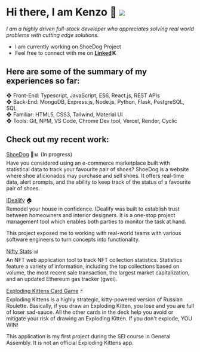 # Hi there, I am Kenzo 👋 ![](https://komarev.com/ghpvc/?username=Kenzothd&label=PROFILE+VIEWS&style=flat-square&color=green")

_I am a highly driven full-stack developer who appreciates solving real world problems with cutting edge solutions._

- I am currently working on ShoeDog Project
- Feel free to connect with me on **<a align="center" href="https://www.linkedin.com/in/kenzothd/">Linked<img alt="Kenzo's LinkedIn" width="14px" src="https://raw.githubusercontent.com/peterthehan/peterthehan/master/assets/linkedin.svg" />
  </a>**

## Here are some of the summary of my experiences so far: <br>

❖ Front-End: Typescript, JavaScript, ES6, React.js, REST APIs <br>
❖ Back-End: MongoDB, Express.js, Node.js, Python, Flask, PostgreSQL, SQL <br>
❖ Familiar: HTML5, CSS3, Tailwind, Material UI <br>
❖ Tools: Git, NPM, VS Code, Chrome Dev tool, Vercel, Render, Cyclic <br>

## Check out my recent work:

[ShoeDog](https://shoedog.vercel.app/) 👟📊 (In progress) <br>
Have you considered using an e-commerce marketplace built with statistical data to track your favourite pair of shoes? ShoeDog is a website where shoe aficionados may purchase and sell shoes. It offers real-time data, alert prompts, and the ability to keep track of the status of a favourite pair of shoes.

[IDealify](https://idealify.vercel.app/) 🏠 <br>
Remodel your house in confidence. IDealify was built to establish trust between homeowners and interior designers. It is a one-stop project management tool which enables both parties to monitor the task at hand.

This project exposed me to working with real-world teams with various software engineers to turn concepts into functionality.

[Nifty Stats](https://niftystats.vercel.app/) 📊
<br >
An NFT web application tool to track NFT collection statistics. Statistics feature a variety of information, including the top collections based on volume, the most recent sale transaction, the largest market capitalization, and an updated Ethereum gas tracker (gwei).

[Exploding Kittens Card Game](https://exploding-kittens-card-game.vercel.app/) 🃏
<br >
Exploding Kittens is a highly strategic, kitty-powered version of Russian Roulette. Basically, if you draw an Exploding Kitten, you lose and you are full of loser sad-sauce. All the other cards in the deck help you avoid or mitigate your risk of drawing an Exploding Kitten. If you don't explode, YOU WIN!

This application is my first project during the SEI course in General Assembly. It is not an official Exploding Kittens app.

